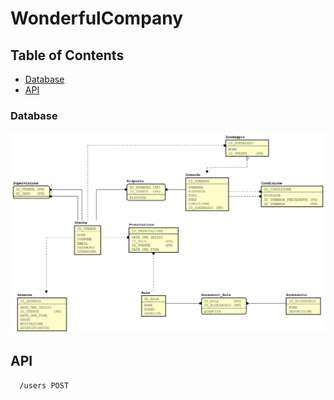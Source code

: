# WonderfulCompany

## Table of Contents

  * [Database](#database)
  * [API](#api)

### Database

<img src="doc/er.jpg"/>

## API

	  /users POST



<!--stackedit_data:
eyJoaXN0b3J5IjpbLTg0OTcxMjQ2MiwtMTY5OTgzMjE2MCwtMT
Y5OTgzMjE2MCwtMTM0OTM1MTU3MiwxODk3MjQwODMxLC0xNDI3
NTc4Mzg4LDc2Njc1MDc1MSwxNjI1OTEzODc0LDEwOTE3MTQ4ND
QsMTE1MTkxMDA0NSwtMjQ4NDY4MjEzLDI3MDYyNjY2OCwtMTMy
ODUzMDI0Nyw2NzAxNDE5NTMsLTk5NTgyODU1NywtNTgzMDYyMj
A4LC04NjY1ODQ3NjcsOTYyMzkxODQzLDEzNzMyODc3MjksMTEz
NTcwNzgyN119
-->